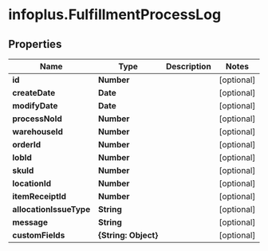 # infoplus.FulfillmentProcessLog

## Properties
Name | Type | Description | Notes
------------ | ------------- | ------------- | -------------
**id** | **Number** |  | [optional] 
**createDate** | **Date** |  | [optional] 
**modifyDate** | **Date** |  | [optional] 
**processNoId** | **Number** |  | [optional] 
**warehouseId** | **Number** |  | [optional] 
**orderId** | **Number** |  | [optional] 
**lobId** | **Number** |  | [optional] 
**skuId** | **Number** |  | [optional] 
**locationId** | **Number** |  | [optional] 
**itemReceiptId** | **Number** |  | [optional] 
**allocationIssueType** | **String** |  | [optional] 
**message** | **String** |  | [optional] 
**customFields** | **{String: Object}** |  | [optional] 


